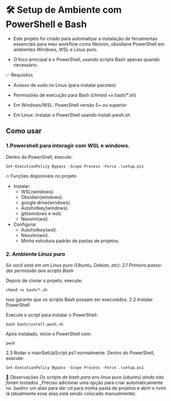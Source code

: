 # 🛠 Setup de Ambiente com PowerShell e Bash

- Este projeto foi criado para automatizar a instalação de ferramentas essenciais para meu workflow como Neovim, obsidiane PowerShell em ambientes Windows, WSL e Linux puro.

- O foco principal é o PowerShell, usando scripts Bash apenas quando necessário.

✅ Requisitos

- Acesso de sudo no Linux (para instalar pacotes)

- Permissões de execução para Bash (chmod +x bash/\*.sh)

- Em Windows/WSL: PowerShell versão 5+ ou superior

- Em Linux: Instalar o PowerShell usando install-pwsh.sh

## Como usar

### 1.Powershell para interagir com WSL e windows.

Dentro do PowerShell, execute:

```
Set-ExecutionPolicy Bypass -Scope Process -Force .\setup.ps1
```

🔥 Funções disponíveis no projeto

- Instalar:
  - WSL(windows).
  - Obsidian(windows).
  - google drive(windows).
  - Autohotkey(windows).
  - git(windows e wsl).
  - Neovim(wsl).
- Configurar
  - Autohotkey(wsl).
  - Neovim(wsl).
  - Minha estrutura padrão de pastas de projetos.

### 2. Ambiente Linux puro

_Se você está em um Linux puro (Ubuntu, Debian, etc): 2.1 Primeiro passo: dar permissão aos scripts Bash_

Depois de clonar o projeto, execute:

```
chmod +x bash/*.sh
```

Isso garante que os scripts Bash possam ser executados. 2.2 Instalar PowerShell

Execute o script para instalar o PowerShell:

```
bash bash/install-pwsh.sh
```

Após instalado, inicie o PowerShell com:

```
pwsh
```

2.3 Rodar o mainSetUpScript.ps1 normalmente. Dentro do PowerShell, execute:

```
Set-ExecutionPolicy Bypass -Scope Process -Force .\setup.ps1
```

📌 Observações
_Os scripts de bash para env linux puro (ubuntu) ainda não foram testados_
\_Preciso adicionar uma opção para criar automaticamente no .bashrc um alias para dar cd para minha pasta de projetos e abrir o nvim lá.(atualmente esse alias está sendo colocado manualmente).
